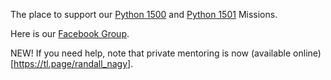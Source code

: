 The place to support our [Python 1500](https://www.udemy.com/course/python-missions/?referralCode=9B7F3A61DA08519BCDA5) and [Python 1501](https://www.udemy.com/course/python-1501/?referralCode=3F9F570072A0DA5C925C) Missions.

Here is our [Facebook Group](https://www.facebook.com/groups/pythonmissions).

NEW! If you need help, note that private mentoring is now (available online)[https://tl.page/randall_nagy].

